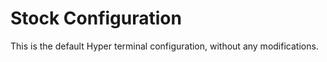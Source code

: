 # Stock Configuration

This is the default Hyper terminal configuration, without any modifications.
